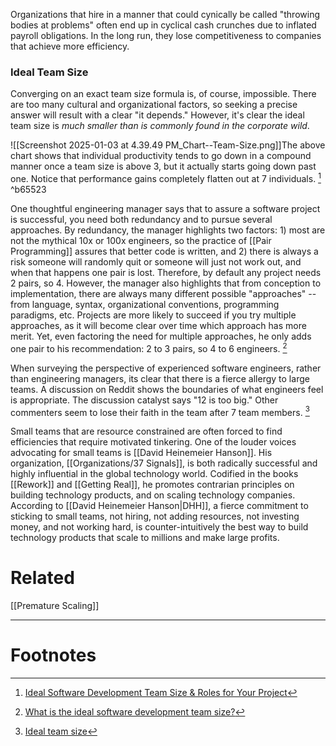 
Organizations that hire in a manner that could cynically be called "throwing bodies at problems" often end up in cyclical cash crunches due to inflated payroll obligations. In the long run, they lose competitiveness to companies that achieve more efficiency.

### Ideal Team Size

Converging on an exact team size formula is, of course, impossible. There are too many cultural and organizational factors, so seeking a precise answer will result with a clear "it depends." However, it's clear the ideal team size is *much smaller than is commonly found in the corporate wild*.   

![[Screenshot 2025-01-03 at 4.39.49 PM_Chart--Team-Size.png]]The above chart shows that individual productivity tends to go down in a compound manner once a team size is above 3, but it actually starts going down past one. Notice that performance gains completely flatten out at 7 individuals. [^2]    ^b65523

One thoughtful engineering manager says that to assure a software project is successful, you need both redundancy and to pursue several approaches.  By redundancy, the manager highlights two factors: 1) most are not the mythical 10x or 100x engineers, so the practice of [[Pair Programming]] assures that better code is written, and 2) there is always a risk someone will randomly quit or someone will just not work out, and when that happens one pair is lost. Therefore, by default any project needs 2 pairs, so 4.  However, the manager also highlights that from conception to implementation, there are always many different possible "approaches" -- from language, syntax, organizational conventions, programming paradigms, etc. Projects are more likely to succeed if you try multiple approaches, as it will become clear over time which approach has more merit.  Yet, even factoring the need for multiple approaches, he only adds one pair to his recommendation: 2 to 3 pairs, so 4 to 6 engineers. [^1] 

When surveying the perspective of experienced software engineers, rather than engineering managers, its clear that there is a fierce allergy to large teams. A discussion on Reddit shows the boundaries of what engineers feel is appropriate. The discussion catalyst says "12 is too big." Other commenters seem to lose their faith in the team after 7 team members. [^3]   

Small teams that are resource constrained are often forced to find efficiencies that require motivated tinkering. One of the louder voices advocating for small teams is [[David Heinemeier Hanson]].  His organization, [[Organizations/37 Signals]], is both radically successful and highly influential in the global technology world. Codified in the books [[Rework]] and [[Getting Real]], he promotes contrarian principles on building technology products, and on scaling technology companies. According to [[David Heinemeier Hanson|DHH]], a fierce commitment to sticking to small teams, not hiring, not adding resources, not investing money, and not working hard, is counter-intuitively the best way to build technology products that scale to millions and make large profits. 


# Related
[[Premature Scaling]]



***
# Footnotes
[^1]: [What is the ideal software development team size?](https://www.cummulative.io/p/what-is-the-ideal-software-development)
[^2]: [Ideal Software Development Team Size & Roles for Your Project](https://onix-systems.com/blog/software-development-team-size-and-roles)
[^3]: [Ideal team size](https://www.reddit.com/r/softwaredevelopment/comments/gu7air/ideal_team_size/)